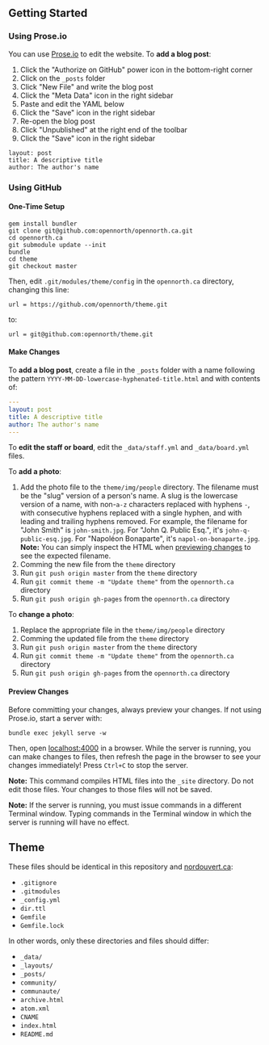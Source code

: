 ## Getting Started

### Using Prose.io

You can use [Prose.io](http://prose.io/#opennorth/opennorth.ca/) to edit the website. To **add a blog post**:

1. Click the "Authorize on GitHub" power icon in the bottom-right corner
1. Click on the `_posts` folder
1. Click "New File" and write the blog post
1. Click the "Meta Data" icon in the right sidebar
1. Paste and edit the YAML below
1. Click the "Save" icon in the right sidebar
1. Re-open the blog post
1. Click "Unpublished" at the right end of the toolbar
1. Click the "Save" icon in the right sidebar

```
layout: post
title: A descriptive title
author: The author's name
```

### Using GitHub

#### One-Time Setup

```
gem install bundler
git clone git@github.com:opennorth/opennorth.ca.git
cd opennorth.ca
git submodule update --init
bundle
cd theme
git checkout master
```

Then, edit `.git/modules/theme/config` in the `opennorth.ca` directory, changing this line:

    url = https://github.com/opennorth/theme.git

to:

    url = git@github.com:opennorth/theme.git

#### Make Changes

To **add a blog post**, create a file in the `_posts` folder with a name following the pattern `YYYY-MM-DD-lowercase-hyphenated-title.html` and with contents of:

```yaml
---
layout: post
title: A descriptive title
author: The author's name
---
```

To **edit the staff or board**, edit the `_data/staff.yml` and `_data/board.yml` files.

To **add a photo**:

1. Add the photo file to the `theme/img/people` directory. The filename must be the "slug" version of a person's name. A slug is the lowercase version of a name, with non-`a-z` characters replaced with hyphens `-`, with consecutive hyphens replaced with a single hyphen, and with leading and trailing hyphens removed. For example, the filename for "John Smith" is `john-smith.jpg`. For "John Q. Public Esq.", it's `john-q-public-esq.jpg`. For "Napoléon Bonaparte", it's `napol-on-bonaparte.jpg`. **Note:** You can simply inspect the HTML when [previewing changes](#preview-changes) to see the expected filename.
1. Comming the new file from the `theme` directory
1. Run `git push origin master` from the `theme` directory
1. Run `git commit theme -m "Update theme"` from the `opennorth.ca` directory
1. Run `git push origin gh-pages` from the `opennorth.ca` directory

To **change a photo**:

1. Replace the appropriate file in the `theme/img/people` directory
1. Comming the updated file from the `theme` directory
1. Run `git push origin master` from the `theme` directory
1. Run `git commit theme -m "Update theme"` from the `opennorth.ca` directory
1. Run `git push origin gh-pages` from the `opennorth.ca` directory

#### Preview Changes

Before committing your changes, always preview your changes. If not using Prose.io, start a server with:

```
bundle exec jekyll serve -w
```

Then, open [localhost:4000](http://localhost:4000) in a browser. While the server is running, you can make changes to files, then refresh the page in the browser to see your changes immediately! Press `Ctrl+C` to stop the server.

**Note:** This command compiles HTML files into the `_site` directory. Do not edit those files. Your changes to those files will not be saved.

**Note:** If the server is running, you must issue commands in a different Terminal window. Typing commands in the Terminal window in which the server is running will have no effect.

## Theme

These files should be identical in this repository and [nordouvert.ca](https://github.com/opennorth/nordouvert.ca/):

* `.gitignore`
* `.gitmodules`
* `_config.yml`
* `dir.ttl`
* `Gemfile`
* `Gemfile.lock`

In other words, only these directories and files should differ:

* `_data/`
* `_layouts/`
* `_posts/`
* `community/`
* `communaute/`
* `archive.html`
* `atom.xml`
* `CNAME`
* `index.html`
* `README.md`
